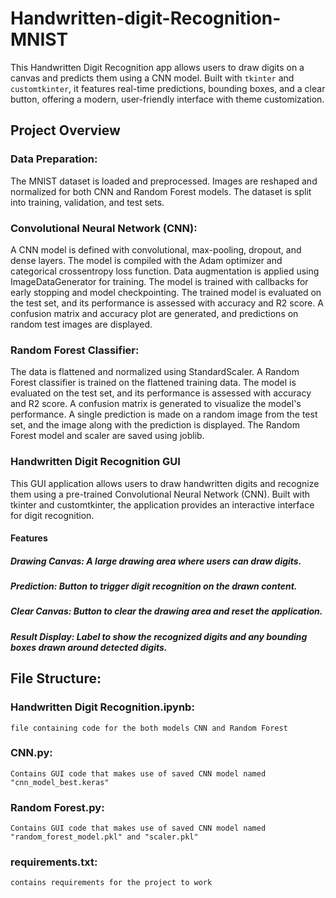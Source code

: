# Handwritten-digit-Recognition-MNIST
This Handwritten Digit Recognition app allows users to draw digits on a canvas and predicts them using a CNN model. Built with `tkinter` and `customtkinter`, it features real-time predictions, bounding boxes, and a clear button, offering a modern, user-friendly interface with theme customization.

## Project Overview
### Data Preparation:

The MNIST dataset is loaded and preprocessed.
Images are reshaped and normalized for both CNN and Random Forest models.
The dataset is split into training, validation, and test sets.

### Convolutional Neural Network (CNN):
A CNN model is defined with convolutional, max-pooling, dropout, and dense layers.
The model is compiled with the Adam optimizer and categorical crossentropy loss function.
Data augmentation is applied using ImageDataGenerator for training.
The model is trained with callbacks for early stopping and model checkpointing.
The trained model is evaluated on the test set, and its performance is assessed with accuracy and R2 score.
A confusion matrix and accuracy plot are generated, and predictions on random test images are displayed.

### Random Forest Classifier:
The data is flattened and normalized using StandardScaler.
A Random Forest classifier is trained on the flattened training data.
The model is evaluated on the test set, and its performance is assessed with accuracy and R2 score.
A confusion matrix is generated to visualize the model's performance.
A single prediction is made on a random image from the test set, and the image along with the prediction is displayed.
The Random Forest model and scaler are saved using joblib.


### Handwritten Digit Recognition GUI
This GUI application allows users to draw handwritten digits and recognize them using a pre-trained Convolutional Neural Network (CNN). Built with tkinter and customtkinter, the application provides an interactive interface for digit recognition.

#### Features
##### Drawing Canvas: A large drawing area where users can draw digits.
##### Prediction: Button to trigger digit recognition on the drawn content.
##### Clear Canvas: Button to clear the drawing area and reset the application.
##### Result Display: Label to show the recognized digits and any bounding boxes drawn around detected digits.


## File Structure:
### Handwritten Digit Recognition.ipynb:
    file containing code for the both models CNN and Random Forest
### CNN.py:
    Contains GUI code that makes use of saved CNN model named "cnn_model_best.keras"
### Random Forest.py:
    Contains GUI code that makes use of saved CNN model named "random_forest_model.pkl" and "scaler.pkl"
### requirements.txt:
    contains requirements for the project to work
